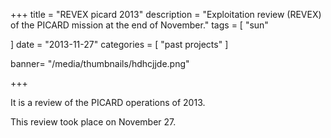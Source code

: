 +++
title = "REVEX picard 2013"
description = "Exploitation review (REVEX) of the PICARD mission at the end of November."
tags = [
    "sun"
  
]
date = "2013-11-27"
categories = [
   "past projects"
]

banner= "/media/thumbnails/hdhcjjde.png"


+++

It is a review of the PICARD operations of 2013.

This review took place on November 27.

